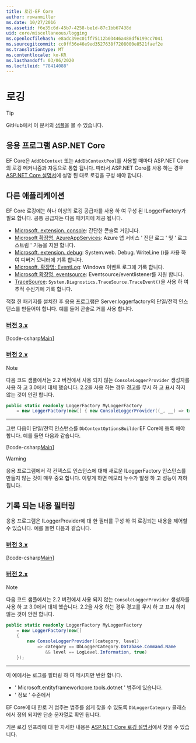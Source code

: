```yaml
---
title: 로깅-EF Core
author: rowanmiller
ms.date: 10/27/2016
ms.assetid: f6e35c6d-45b7-4258-be1d-87c1bb67438d
uid: core/miscellaneous/logging
ms.openlocfilehash: e8adc39ec01ff75112b03446a488df6199cc7041
ms.sourcegitcommit: cc0ff36e46e9ed3527638f7208000e8521faef2e
ms.translationtype: MT
ms.contentlocale: ko-KR
ms.lasthandoff: 03/06/2020
ms.locfileid: "78414088"
---
```

# <a name="logging"></a>로깅

> [!TIP]  
> GitHub에서 이 문서의 [샘플](https://github.com/dotnet/EntityFramework.Docs/tree/master/samples/core/Miscellaneous/Logging)을 볼 수 있습니다.

## <a name="aspnet-core-applications"></a>응용 프로그램 ASP.NET Core

EF Core은 `AddDbContext` 또는 `AddDbContextPool`를 사용할 때마다 ASP.NET Core의 로깅 메커니즘과 자동으로 통합 됩니다. 따라서 ASP.NET Core를 사용 하는 경우 [ASP.NET Core 설명서](https://docs.microsoft.com/aspnet/core/fundamentals/logging?tabs=aspnetcore2x)에 설명 된 대로 로깅을 구성 해야 합니다.

## <a name="other-applications"></a>다른 애플리케이션

EF Core 로깅에는 하나 이상의 로깅 공급자를 사용 하 여 구성 된 ILoggerFactory가 필요 합니다. 공통 공급자는 다음 패키지에 제공 됩니다.

* [Microsoft. extension. console](https://www.nuget.org/packages/Microsoft.Extensions.Logging.Console/): 간단한 콘솔로 거입니다.
* [Microsoft 확장명. AzureAppServices](https://www.nuget.org/packages/Microsoft.Extensions.Logging.AzureAppServices/): Azure 앱 서비스 ' 진단 로그 ' 및 ' 로그 스트림 ' 기능을 지원 합니다.
* [Microsoft. extension. debug](https://www.nuget.org/packages/Microsoft.Extensions.Logging.Debug/): System.web. Debug. WriteLine ()을 사용 하 여 디버거 모니터에 기록 합니다.
* [Microsoft. 확장명: EventLog](https://www.nuget.org/packages/Microsoft.Extensions.Logging.EventLog/): Windows 이벤트 로그에 기록 합니다.
* [Microsoft 확장명. eventsource](https://www.nuget.org/packages/Microsoft.Extensions.Logging.EventSource/): Eventsource/eventlistener를 지원 합니다.
* [TraceSource](https://www.nuget.org/packages/Microsoft.Extensions.Logging.TraceSource/): `System.Diagnostics.TraceSource.TraceEvent()`을 사용 하 여 추적 수신기에 기록 합니다.

적절 한 패키지를 설치한 후 응용 프로그램은 Server.loggerfactory의 단일/전역 인스턴스를 만들어야 합니다. 예를 들어 콘솔로 거를 사용 합니다.

### <a name="version-3x"></a>[버전 3.x](#tab/v3)

[!code-csharp[Main](../../../samples/core/Miscellaneous/Logging/Logging/BloggingContext.cs#DefineLoggerFactory)]

### <a name="version-2x"></a>[버전 2.x](#tab/v2)

> [!NOTE]
> 다음 코드 샘플에서는 2.2 버전에서 사용 되지 않는 `ConsoleLoggerProvider` 생성자를 사용 하 고 3.0에서 대체 했습니다. 2\.2을 사용 하는 경우 경고를 무시 하 고 표시 하지 않는 것이 안전 합니다.

``` csharp
public static readonly LoggerFactory MyLoggerFactory
    = new LoggerFactory(new[] { new ConsoleLoggerProvider((_, __) => true, true) });
```

***

그런 다음이 단일/전역 인스턴스를 `DbContextOptionsBuilder`EF Core에 등록 해야 합니다. 예를 들면 다음과 같습니다.

[!code-csharp[Main](../../../samples/core/Miscellaneous/Logging/Logging/BloggingContext.cs#RegisterLoggerFactory)]

> [!WARNING]
> 응용 프로그램에서 각 컨텍스트 인스턴스에 대해 새로운 ILoggerFactory 인스턴스를 만들지 않는 것이 매우 중요 합니다. 이렇게 하면 메모리 누수가 발생 하 고 성능이 저하 됩니다.

## <a name="filtering-what-is-logged"></a>기록 되는 내용 필터링

응용 프로그램은 ILoggerProvider에 대 한 필터를 구성 하 여 로깅되는 내용을 제어할 수 있습니다. 예를 들면 다음과 같습니다.

### <a name="version-3x"></a>[버전 3.x](#tab/v3)

[!code-csharp[Main](../../../samples/core/Miscellaneous/Logging/Logging/BloggingContextWithFiltering.cs#DefineLoggerFactory)]

### <a name="version-2x"></a>[버전 2.x](#tab/v2)

> [!NOTE]
> 다음 코드 샘플에서는 2.2 버전에서 사용 되지 않는 `ConsoleLoggerProvider` 생성자를 사용 하 고 3.0에서 대체 했습니다. 2\.2을 사용 하는 경우 경고를 무시 하 고 표시 하지 않는 것이 안전 합니다.

``` csharp
public static readonly LoggerFactory MyLoggerFactory
    = new LoggerFactory(new[]
    {
        new ConsoleLoggerProvider((category, level)
            => category == DbLoggerCategory.Database.Command.Name
               && level == LogLevel.Information, true)
    });
```

***

이 예에서는 로그를 필터링 하 여 메시지만 반환 합니다.

* ' Microsoft.entityframeworkcore.tools.dotnet ' 범주에 있습니다.
* ' 정보 ' 수준에서

EF Core에 대 한로 거 범주는 범주를 쉽게 찾을 수 있도록 `DbLoggerCategory` 클래스에서 정의 되지만 단순 문자열로 확인 됩니다.

기본 로깅 인프라에 대 한 자세한 내용은 [ASP.NET Core 로깅 설명서](https://docs.microsoft.com/aspnet/core/fundamentals/logging?tabs=aspnetcore2x)에서 찾을 수 있습니다.
